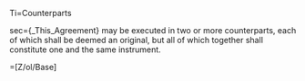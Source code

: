 Ti=Counterparts

sec={_This_Agreement} may be executed in two or more counterparts, each of which shall be deemed an original, but all of which together shall constitute one and the same instrument.

=[Z/ol/Base]